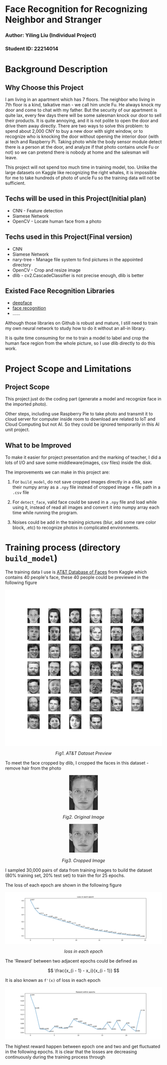 # Face Recognition for Recognizing Neighbor and Stranger

### Author: Yiling Liu (Individual Project)
### Student ID: 22214014

# Background Description

## Why Choose this Project

I am living in an apartment which has 7 floors. The neighbor who living in 7th floor is a kind, talkative man  - we call him uncle Fu. He always knock my door and come to chat with my father. But the security of our apartment is quite lax, every few days there will be some salesman knock our door to sell their products. It is quite annoying, and it is not polite to open the door and drive them away directly. There are two ways to solve this problem: to spend about 2,000 CNY to buy a new door with sight window, or to recognize who is knocking the door without opening the interior door (with ai tech and Raspberry Pi. Taking photo while the body sensor module detect there is a person at the door, and analyze if that photo contains uncle Fu or not) so we can pretend there is nobody at home and the salesman will leave.

This project will not spend too much time in training model, too. Unlike the large datasets on Kaggle like recognizing the right whales, it is impossible for me to take hundreds of photo of uncle Fu so the training data will not be sufficient.

## Techs will be used in this Project(Initial plan)

- CNN - Feature detection
- Siamese Network
- OpenCV - Locate human face from a photo


## Techs used in this Project(Final version)

- CNN
- Siamese Network
- nary-tree - Manage file system to find pictures in the appointed directory
- OpenCV - Crop and resize image
- dlib - cv2.CascadeClassifier is not precise enough, dlib is better

## Existed Face Recognition Libraries
- [deepface](https://github.com/serengil/deepface)
- [face recognition](https://github.com/ageitgey/face_recognition)
-  ......

Although those libraries on Github is robust and mature, I still need to train my own neural network to study how to do it without an all-in library.

It is quite time consuming for me to train a model to label and crop the human face region from the whole picture, so I use dlib directly to do this work.

# Project Scope and Limitations

## Project Scope

This project just do the coding part (generate a model and recognize face in the imported photo).

Other steps, including use Raspberry Pie to take photo and transmit it to cloud server for computer inside room to download are related to IoT and Cloud Computing but not AI. So they could be ignored temporarily in this AI unit project.


## What to be Improved

To make it easier for project presentation and the marking of teacher, I did a lots of I/O and save some middleware(images, csv files) inside the disk.

The improvements we can make in this project are:

1. For `build_model`, do not save cropped images directly in a disk, save their numpy array as a `.npy` file instead of cropped image + file path in a `.csv` file
   
2. For `detect_face`, valid face could be saved in a `.npy` file and load while using it, instead of read all images and convert it into numpy array each time while running the program.

3. Noises could be add in the training pictures (blur, add some rare color block, .etc) to recognize photos in complicated environments.

# Training process (directory `build_model`)

The training data I use is [AT&T Database of Faces](https://www.kaggle.com/kasikrit/att-database-of-faces) from Kaggle which contains 40 people's face, these 40 people could be previewed in the following figure

<center><img src="pics/face_preview.png"  alt="Original Image", align = "center"></center>

*<center>Fig1. AT&T Dataset Preview</center>*

To meet the face cropped by dlib, I cropped the faces in this dataset - remove hair from the photo

<center><img src="pics/original.png"  alt="Original Image", align = "center"></center>

*<center>Fig2. Original Image</center>*

<center> <img src="pics/cropped.png"  alt="Cropped Image"></center>

*<center>Fig3. Cropped Image</center>*

I sampled 30,000 pairs of data from training images to build the dataset (80% training set, 20% test set) to train the for 25 epochs.

The loss of each epoch are shown in the following figure

<center><img src="pics/epochs_losses.png"  alt="loss in each epoch" align=center /></center>

*<center>loss in each epoch</center>*


The 'Reward' between two adjacent epochs could be defined as

$$
\frac{x_{i - 1} - x_i}{x_{i - 1}}
$$

It is also known as `f'(x)`  of loss in each epoch

<center><img src="pics/epochs_rewards.png"  alt="loss in each epoch" align=center /></center>

The highest reward happen between epoch one and two and get fluctuated in the following epochs. It is clear that the losses are decreasing continuously during the training process through